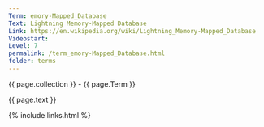 ```yaml
---
Term: emory-Mapped_Database
Text: Lightning Memory-Mapped Database
Link: https://en.wikipedia.org/wiki/Lightning_Memory-Mapped_Database
Videostart: 
Level: 7
permalink: /term_emory-Mapped_Database.html
folder: terms
---
```


{{ page.collection }} - {{ page.Term }}

   {{ page.text }}


 {% include links.html %} 
